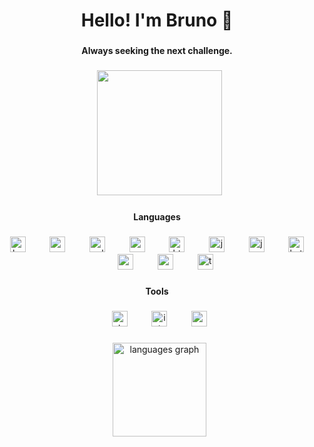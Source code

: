 <h1 align="center">Hello! I'm Bruno 👋</h1>

###

<h4 align="center">Always seeking the next challenge.</h4>

###

<div align="center">
  <img height="200" src="https://i.giphy.com/media/v1.Y2lkPTc5MGI3NjExbGV2YnhvMDJ6cDQ2ZW1wdmM0aDRjYTg5eGRiNWZsZ2VwbDQ2MzZjayZlcD12MV9pbnRlcm5hbF9naWZfYnlfaWQmY3Q9dg/1u01IRKm3cKUH4GU1U/giphy.gif"  />
</div>

###

<h4 align="center">Languages</h4>

###

<div align="center">
  <img src="https://cdn.jsdelivr.net/gh/devicons/devicon/icons/bash/bash-original.svg" style="height: 25px;" alt="bash logo"  />
  <img width="15" />
  <img src="https://cdn.jsdelivr.net/gh/devicons/devicon/icons/c/c-plain.svg" style="height: 25px;" alt="c logo"  />
  <img width="15" />
  <img src="https://cdn.jsdelivr.net/gh/devicons/devicon/icons/cplusplus/cplusplus-plain.svg" style="height: 25px;" alt="cplusplus logo"  />
  <img width="15" />
  <img src="https://cdn.jsdelivr.net/gh/devicons/devicon/icons/css3/css3-plain.svg" style="height: 25px;" alt="css3 logo"  />
  <img width="15" />
  <img src="https://cdn.jsdelivr.net/gh/devicons/devicon/icons/html5/html5-plain.svg" style="height: 25px;" alt="html5 logo"  />
  <img width="15" />
  <img src="https://cdn.jsdelivr.net/gh/devicons/devicon/icons/java/java-plain-wordmark.svg" style="height: 25px;" alt="java logo"  />
  <img width="15" />
  <img src="https://cdn.jsdelivr.net/gh/devicons/devicon/icons/javascript/javascript-plain.svg" style="height: 25px;" alt="javascript logo"  />
  <img width="15" />
  <img src="https://cdn.jsdelivr.net/gh/devicons/devicon/icons/kotlin/kotlin-plain.svg" style="height: 25px;" alt="kotlin logo"  />
  <img width="15" />
  <img src="https://cdn.jsdelivr.net/gh/devicons/devicon/icons/mongodb/mongodb-original.svg" style="height: 25px;" alt="mongodb logo"  />
  <img width="15" />
  <img src="https://cdn.jsdelivr.net/gh/devicons/devicon/icons/redis/redis-plain-wordmark.svg" style="height: 25px;" alt="redis logo"  />
  <img width="15" />
  <img src="https://cdn.jsdelivr.net/gh/devicons/devicon/icons/typescript/typescript-plain.svg" style="height: 25px;" alt="typescript logo"  />
</div>

###

<h4 align="center">Tools</h4>

###

<div align="center">
  <img src="https://cdn.jsdelivr.net/gh/devicons/devicon/icons/atom/atom-original.svg" style="height: 25px;" alt="atom logo"  />
  <img width="15" />
  <img src="https://cdn.jsdelivr.net/gh/devicons/devicon/icons/intellij/intellij-original.svg" style="height: 25px;" alt="intellij logo"  />
  <img width="15" />
  <img src="https://cdn.jsdelivr.net/gh/devicons/devicon/icons/vscode/vscode-original.svg" style="height: 25px;" alt="vscode logo"  />
</div>

###

<div align="center">
  <img src="https://github-readme-stats.vercel.app/api/top-langs?username=stfubruno&locale=en&hide_title=false&layout=compact&card_width=320&langs_count=5&theme=react&hide_border=false" height="150" alt="languages graph"  />
</div>

###
